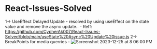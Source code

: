 # React-Issues-Solved

1-> UseEffect Delayed Update
    - resolved by using useEffect on the state value and remove the async update..
    - Reff: https://github.com/CypherAk007/React-Issues-Solved/blob/main/useState%20Async%20Update%20issue.js
2-> BreakPoints for media querries
    - ![Screenshot 2023-12-25 at 8 06 00 PM](https://github.com/CypherAk007/React-Issues-Solved/assets/71595919/59bfcc72-ca5f-42e3-8463-0b34091a917b)
